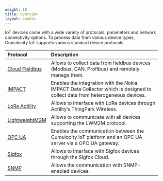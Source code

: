 ```yaml
---
weight: 10
title: Overview
layout: bundle
---
```


IoT devices come with a wide variety of protocols, parameters and network connectivity options. To process data from various device types, Cumulocity IoT supports various standard device protocols. 

|Protocol|Description|
|:---|:---|
|[Cloud Fieldbus](/protocol-integration/cloud-fieldbus)|Allows to collect data from fieldbus devices (Modbus, CAN, Profibus) and remotely manage them.
|[IMPACT](/protocol-integration/impact)|Enables the integration with the Nokia IMPACT Data Collector which is designed to collect data from heterogeneous devices.
|[LoRa Actility](/protocol-integration/lora-actility)|Allows to interface with LoRa devices through Actility’s ThingPark Wireless.
|[LightweightM2M](/protocol-integration/lwm2m)|Allows to communicate with all devices supporting the LWM2M protocol.
|[OPC UA](/protocol-integration/opcua)|Enables the communication between the Cumulocity IoT platform and an OPC UA server via a OPC UA gateway.
|[Sigfox](/protocol-integration/sigfox)|Allows to interface with Sigfox devices through the Sigfox Cloud.
|[SNMP](/protocol-integration/snmp)|Allows the communication with SNMP-enabled devices.


